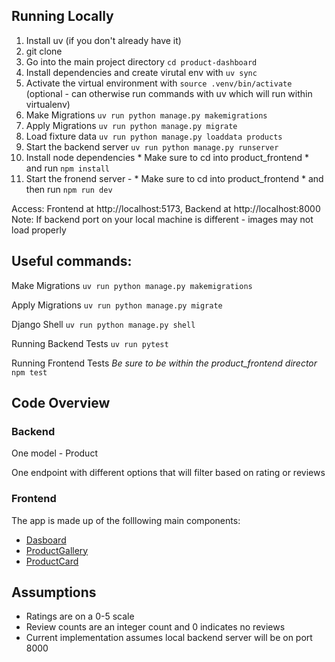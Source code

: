 
## Running Locally

1. Install uv (if you don't already have it)
2. git clone
3. Go into the main project directory `cd product-dashboard`
4. Install dependencies and create virutal env with `uv sync`
5. Activate the virtual environment with `source .venv/bin/activate` (optional - can otherwise run commands with uv which will run within virtualenv)
6. Make Migrations `uv run python manage.py makemigrations`
7. Apply Migrations `uv run python manage.py migrate`
8. Load fixture data `uv run python manage.py loaddata products`
9. Start the backend server `uv run python manage.py runserver`
10. Install node dependencies * Make sure to cd into product_frontend * and run `npm install`
11. Start the fronend server - * Make sure to cd into product_frontend * and then run `npm run dev`

Access: Frontend at http://localhost:5173, Backend at http://localhost:8000
Note: If backend port on your local machine is different - images may not load properly

## Useful commands:

Make Migrations
`uv run python manage.py makemigrations`

Apply Migrations
`uv run python manage.py migrate`

Django Shell
`uv run python manage.py shell`

Running Backend Tests
`uv run pytest`

Running Frontend Tests
*Be sure to be within the product_frontend director*
`npm test`

## Code Overview

### Backend

One model - Product

One endpoint with different options that will filter based on rating or reviews

### Frontend

The app is made up of the folllowing main components:
- [Dasboard](product_frontend/src/ProductDashboard/ProductDashboard.tsx)
- [ProductGallery](product_frontend/src/ProductGallery/ProductGallery.tsx)
- [ProductCard](product_frontend/src/ProductCard/ProductCard.tsx)

## Assumptions
- Ratings are on a 0-5 scale
- Review counts are an integer count and 0 indicates no reviews
- Current implementation assumes local backend server will be on port 8000


